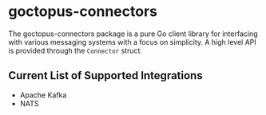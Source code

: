# goctopus-connectors

The goctopus-connectors package is a pure Go client library for interfacing with various messaging systems with a focus on simplicity. A high level API is provided through the `Connector` struct.

## Current List of Supported Integrations

* Apache Kafka
* NATS